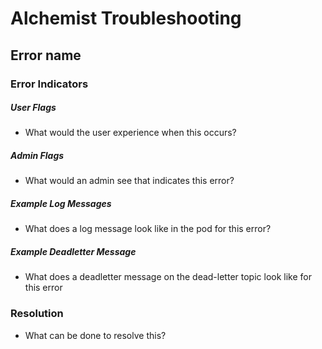 # Alchemist Troubleshooting

## Error name

### Error Indicators
##### User Flags
- What would the user experience when this occurs?

##### Admin Flags
- What would an admin see that indicates this error?

##### Example Log Messages
- What does a log message look like in the pod for this error?

##### Example Deadletter Message
- What does a deadletter message on the dead-letter topic look like for this error

### Resolution
- What can be done to resolve this?